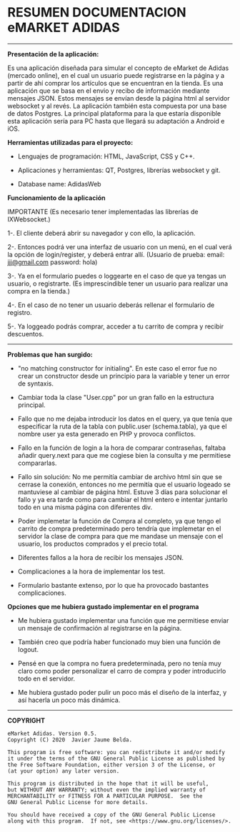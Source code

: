 # RESUMEN DOCUMENTACION eMARKET ADIDAS
*************************************************


**Presentación de la aplicación:**

Es una aplicación diseñada para simular el concepto de eMarket de Adidas (mercado online), en el cual un usuario puede registrarse en la página y a partir de ahí comprar los artículos que se encuentran en la tienda.
Es una aplicación que se basa en el envio y recibo de información mediante mensajes JSON. Estos mensajes se envían desde la página html al servidor websocket y al revés. La aplicación también esta compuesta por una base de datos Postgres.
La principal plataforma para la que estaría disponible esta aplicación sería para PC hasta que llegará su adaptación a Android e iOS.


**Herramientas utilizadas para el proyecto:**

- Lenguajes de programación: HTML, JavaScript, CSS y C++.

- Aplicaciones y herramientas: QT, Postgres, librerías websocket y git.

- Database name: AdidasWeb


**Funcionamiento de la aplicación**

IMPORTANTE (Es necesario tener implementadas las librerías de IXWebsocket.)

1-. El cliente deberá abrir su navegador y con ello, la aplicación. 

2-. Entonces podrá ver una interfaz de usuario con un menú, en el cual verá la opción de login/register, y deberá entrar allí. (Usuario de prueba: email: jjj@gmail.com password: hola)

3-. Ya en el formulario puedes o loggearte en el caso de que ya tengas un usuario, o registrarte. (Es imprescindible tener un usuario para realizar una compra en la tienda.)

4-. En el caso de no tener un usuario deberás rellenar el formulario de registro.

5-. Ya loggeado podrás comprar, acceder a tu carrito de compra y recibir descuentos.

*******************************************************************************************

**Problemas que han surgido:**

- "no matching constructor for initialing". En este caso el error fue no crear un constructor desde un principio para la variable y tener un error de syntaxis.

- Cambiar toda la clase "User.cpp" por un gran fallo en la estructura principal.

- Fallo que no me dejaba introducir los datos en el query, ya que tenía que especificar la ruta de la tabla con public.user (schema.tabla), ya que el nombre user ya esta generado en PHP y provoca conflictos.

- Fallo en la función de login a la hora de comparar contraseñas, faltaba añadir query.next para que me cogiese bien la consulta y me permitiese compararlas.

- Fallo sin solución: No me permitía cambiar de archivo html sin que se cerrase la conexión, entonces no me permitía que el usuario logeado se mantuviese al cambiar de página html. Estuve 3 días para solucionar el fallo y ya era tarde como para cambiar el html entero e intentar juntarlo todo en una misma página con diferentes div.

- Poder implemetar la función de Compra al completo, ya que tengo el carrito de compra predeterminado pero tendría que implemetar en el servidor la clase de compra para que me mandase un mensaje con el usuario, los productos comprados y el precio total.

- Diferentes fallos a la hora de recibir los mensajes JSON. 

- Complicaciones a la hora de implementar los test.

- Formulario bastante extenso, por lo que ha provocado bastantes complicaciones.


**Opciones que me hubiera gustado implementar en el programa**

- Me hubiera gustado implementar una función que me permitiese enviar un mensaje de confirmación al registrarse en la página.

- También creo que podría haber funcionado muy bien una función de logout.

- Pensé en que la compra no fuera predeterminada, pero no tenía muy claro como poder personalizar el carro de compra y poder introducirlo todo en el servidor.

- Me hubiera gustado poder pulir un poco más el diseño de la interfaz, y así hacerla un poco más dinámica.

*********************************************************************************************

**COPYRIGHT**

    eMarket Adidas. Version 0.5.
    Copyright (C) 2020  Javier Jaume Belda.

    This program is free software: you can redistribute it and/or modify
    it under the terms of the GNU General Public License as published by
    the Free Software Foundation, either version 3 of the License, or
    (at your option) any later version.

    This program is distributed in the hope that it will be useful,
    but WITHOUT ANY WARRANTY; without even the implied warranty of
    MERCHANTABILITY or FITNESS FOR A PARTICULAR PURPOSE.  See the
    GNU General Public License for more details.

    You should have received a copy of the GNU General Public License
    along with this program.  If not, see <https://www.gnu.org/licenses/>.
